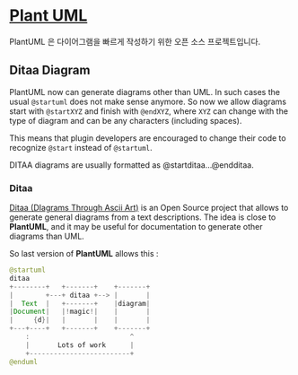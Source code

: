 # [Plant UML](https://plantuml.com/ko/)

PlantUML 은 다이어그램을 빠르게 작성하기 위한 오픈 소스 프로젝트입니다.

## Ditaa Diagram

PlantUML now can generate diagrams other than UML. In such cases the usual `@startuml` does not make sense anymore. So now we allow diagrams start with `@startXYZ` and finish with `@endXYZ`, where `XYZ` can change with the type of diagram and can be any characters (including spaces).

This means that plugin developers are encouraged to change their code to recognize `@start` instead of `@startuml`.

DITAA diagrams are usually formatted as @startditaa...@endditaa.

### Ditaa
[Ditaa (DIagrams Through Ascii Art)](http://ditaa.sourceforge.net/) is an Open Source project that allows to generate general diagrams from a text descriptions. The idea is close to **PlantUML**, and it may be useful for documentation to generate other diagrams than UML.

So last version of **PlantUML** allows this :

```java
@startuml
ditaa
+--------+   +-------+    +-------+
|        +---+ ditaa +--> |       |
|  Text  |   +-------+    |diagram|
|Document|   |!magic!|    |       |
|     {d}|   |       |    |       |
+---+----+   +-------+    +-------+
    :                         ^
    |       Lots of work      |
    +-------------------------+
@enduml
```
